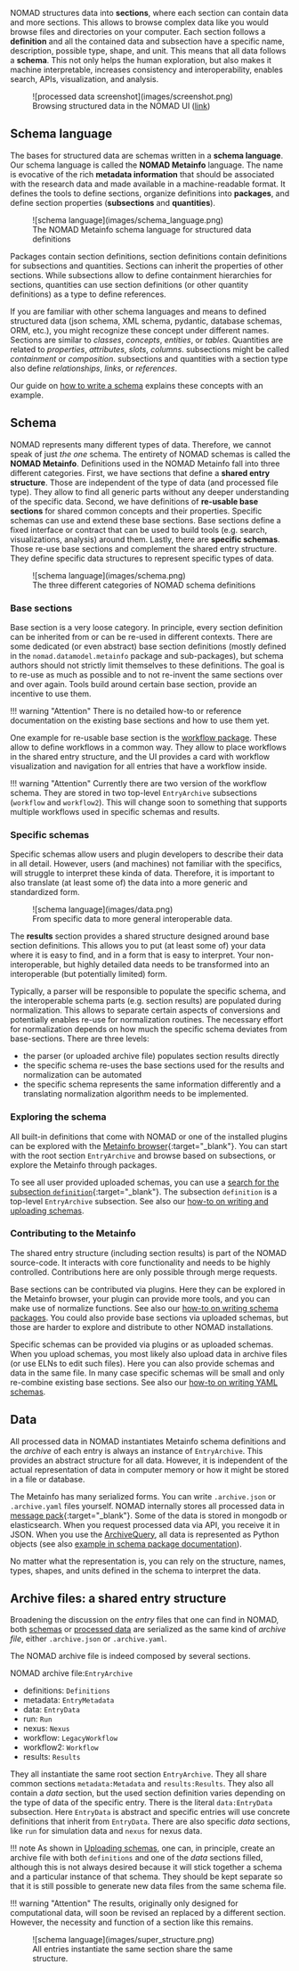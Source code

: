NOMAD structures data into **sections**, where each section can contain data and more sections.
This allows to browse complex data like you would browse files and directories on your computer.
Each section follows a **definition** and all the contained data and subsection have a
specific name, description, possible type, shape, and unit. This means that all data follows a **schema**.
This not only helps the human exploration, but also makes it machine interpretable,
increases consistency and interoperability, enables search, APIs, visualization, and
analysis.

<figure markdown>
  ![processed data screenshot](images/screenshot.png)
  <figcaption>Browsing structured data in the NOMAD UI (<a href="https://nomad-lab.eu/prod/v1/gui/search/entries/entry/id/zQJMKax7xk384h_rx7VW_-6bRIgi/data/run/0/system/0/atoms/positions">link</a>)</figcaption>
</figure>


## Schema language

The bases for structured data are schemas written in a **schema language**. Our
schema language is called the **NOMAD Metainfo** language. The name is evocative of the rich **metadata information** that should be associated with the research data and made available in a machine-readable format.
It defines the tools to define sections, organize definitions into **packages**, and define
section properties (**subsections** and **quantities**).

<figure markdown>
  ![schema language](images/schema_language.png)
  <figcaption>The NOMAD Metainfo schema language for structured data definitions</figcaption>
</figure>

Packages contain section definitions, section definitions contain definitions for
subsections and quantities. Sections can inherit the properties of other sections. While
subsections allow to define containment hierarchies for sections, quantities can
use section definitions (or other quantity definitions) as a type to define references.

If you are familiar with other schema languages and means to defined structured data
(json schema, XML schema, pydantic, database schemas, ORM, etc.), you might recognize
these concept under different names. Sections are similar to *classes*, *concepts*, *entities*, or  *tables*.
Quantities are related to *properties*, *attributes*, *slots*, *columns*.
subsections might be called *containment* or *composition*. subsections and quantities
with a section type also define *relationships*, *links*, or *references*.

Our guide on [how to write a schema](../howto/customization/basics.md) explains these concepts with an example.

## Schema

NOMAD represents many different types of data. Therefore, we cannot speak of just *the one*
schema. The entirety of NOMAD schemas is called the **NOMAD Metainfo**.
Definitions used in the NOMAD Metainfo fall into three different categories. First,
we have sections that define a **shared entry structure**. Those are independent of the
type of data (and processed file type). They allow to find all generic parts without
any deeper understanding of the specific data. Second, we have definitions of
**re-usable base sections** for shared common concepts and their properties.
Specific schemas can use and extend these base sections. Base sections define a fixed
interface or contract that can be used to build tools (e.g. search, visualizations, analysis)
around them. Lastly, there are **specific schemas**. Those re-use base sections and
complement the shared entry structure. They define specific data structures to represent
specific types of data.

<figure markdown>
  ![schema language](images/schema.png)
  <figcaption>
    The three different categories of NOMAD schema definitions
  </figcaption>
</figure>

### Base sections

Base section is a very loose category. In principle, every section definition can be
inherited from or can be re-used in different contexts. There are some dedicated (or even abstract)
base section definitions (mostly defined in the `nomad.datamodel.metainfo` package and sub-packages),
but schema authors should not strictly limit themselves to these definitions.
The goal is to re-use as much as possible and to not re-invent the same sections over
and over again. Tools build around certain base section, provide an incentive to
use them.

!!! warning "Attention"
    There is no detailed how-to or reference documentation on the existing base sections
    and how to use them yet.

One example for re-usable base section is the [workflow package](../howto/customization/workflows.md).
These allow to define workflows in a common way. They allow to place workflows in
the shared entry structure, and the UI provides a card with workflow visualization and
navigation for all entries that have a workflow inside.

!!! warning "Attention"
    Currently there are two version of the workflow schema. They are stored in two
    top-level `EntryArchive` subsections (`workflow` and `workflow2`). This
    will change soon to something that supports multiple workflows used in
    specific schemas and results.

### Specific schemas

Specific schemas allow users and plugin developers to describe their data in all detail.
However, users (and machines) not familiar with the specifics, will struggle to interpret
these kinda of data. Therefore, it is important to also translate (at least some of) the data
into a more generic and standardized form.

<figure markdown>
  ![schema language](images/data.png)
  <figcaption>
    From specific data to more general interoperable data.
  </figcaption>
</figure>

The **results** section provides a shared structure designed around base section definitions.
This allows you to put (at least some of) your data where it is easy to find, and in a
form that is easy to interpret. Your non-interoperable, but highly
detailed data needs to be transformed into an interoperable (but potentially limited) form.

Typically, a parser will be responsible to populate the specific schema, and the
interoperable schema parts (e.g. section results) are populated during normalization.
This allows to separate certain aspects of conversions and potentially enables re-use
for normalization routines. The necessary effort for normalization depends on how much
the specific schema deviates from base-sections. There are three levels:

- the parser (or uploaded archive file) populates section results directly
- the specific schema re-uses the base sections used for the results and normalization
can be automated
- the specific schema represents the same information differently and a translating
normalization algorithm needs to be implemented.

### Exploring the schema

All built-in definitions that come with NOMAD or one of the installed plugins can
be explored with the [Metainfo browser](https://nomad-lab.eu/prod/v1/gui/analyze/metainfo/nomad.datamodel.datamodel.EntryArchive){:target="_blank"}. You can start with the root section `EntryArchive`
and browse based on subsections, or explore the Metainfo through packages.

To see all user provided uploaded schemas, you can use a [search for the subsection `definition`](https://nomad-lab.eu/prod/v1/gui/search/entries?quantities=definitions){:target="_blank"}.
The subsection `definition` is a top-level `EntryArchive` subsection. See also our
[how-to on writing and uploading schemas](../howto/customization/basics.md#uploading-schemas).

### Contributing to the Metainfo

The shared entry structure (including section results) is part of the NOMAD source-code.
It interacts with core functionality and needs to be highly controlled.
Contributions here are only possible through merge requests.

Base sections can be contributed via plugins. Here they can be explored in the Metainfo
browser, your plugin can provide more tools, and you can make use of normalize functions.
See also our [how-to on writing schema packages](../howto/plugins/schema_packages.md). You could
also provide base sections via uploaded schemas, but those are harder to explore and
distribute to other NOMAD installations.

Specific schemas can be provided via plugins or as uploaded schemas. When you upload
schemas, you most likely also upload data in archive files (or use ELNs to edit such files).
Here you can also provide schemas and data in the same file. In many case
specific schemas will be small and only re-combine existing base sections.
See also our
[how-to on writing YAML schemas](../howto/customization/basics.md).

## Data

All processed data in NOMAD instantiates Metainfo schema definitions and the *archive* of
each entry is always an instance of `EntryArchive`. This provides an abstract structure
for all data. However, it is independent of the actual representation of data in computer memory
or how it might be stored in a file or database.

The Metainfo has many serialized forms. You can write `.archive.json` or `.archive.yaml`
files yourself. NOMAD internally stores all processed data in [message pack](https://msgpack.org/){:target="_blank"}. Some
of the data is stored in mongodb or elasticsearch. When you request processed data via
API, you receive it in JSON. When you use the [ArchiveQuery](../howto/programmatic/archive_query.md), all data is represented
as Python objects (see also [example in schema package documentation](../howto/plugins/schema_packages.md#schemapackage-class)).

No matter what the representation is, you can rely on the structure, names, types, shapes, and units
defined in the schema to interpret the data.

## Archive files: a shared entry structure

Broadening the discussion on the *entry* files that one can find in NOMAD, both [schemas](#schema) or [processed data](#data) are serialized as the same kind of *archive file*, either `.archive.json` or `.archive.yaml`.

The NOMAD archive file is indeed composed by several sections.

NOMAD archive file:`EntryArchive`

* definitions: `Definitions`
* metadata: `EntryMetadata`
* data: `EntryData`
* run: `Run`
* nexus: `Nexus`
* workflow: `LegacyWorkflow`
* workflow2: `Workflow`
* results: `Results`

They all instantiate the same root section `EntryArchive`. They all share common sections `metadata:Metadata`
and `results:Results`. They also all contain a *data* section, but the used section
definition varies depending on the type of data of the specific entry. There is the
literal `data:EntryData` subsection. Here `EntryData` is abstract and specific entries
will use concrete definitions that inherit from `EntryData`. There are also specific *data*
sections, like `run` for simulation data and `nexus` for nexus data.

!!! note
    As shown in [Uploading schemas](../howto/customization/basics.md#uploading-schemas), one can, in principle, create an archive file with both `definitions` and one of the *data* sections filled, although this is not always desired because it will stick together a schema and a particular instance of that schema. They should be kept separate so that it is still possible to generate new data files from the same schema file.

!!! warning "Attention"
    The results, originally only designed for computational data, will soon be revised
    an replaced by a different section. However, the necessity and function of a section
    like this remains.

<figure markdown>
  ![schema language](images/super_structure.png)
  <figcaption>
    All entries instantiate the same section share the same structure.
  </figcaption>
</figure>

